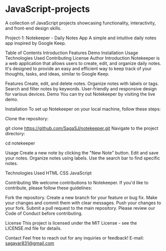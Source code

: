 # JavaScript-projects
A collection of JavaScript projects showcasing functionality, interactivity, and front-end design skills.

Project-1: Notekeeper - Daily Notes App
A simple and intuitive daily notes app inspired by Google Keep.

Table of Contents
Introduction
Features
Demo
Installation
Usage
Technologies Used
Contributing
License
Author
Introduction
Notekeeper is a web application that allows users to create, edit, and organize daily notes. It's designed to provide an easy and efficient way to keep track of your thoughts, tasks, and ideas, similar to Google Keep.

Features
Create, edit, and delete notes.
Organize notes with labels or tags.
Search and filter notes by keywords.
User-friendly and responsive design for various devices.
Demo
You can try out Notekeeper by visiting the live demo.

Installation
To set up Notekeeper on your local machine, follow these steps:

Clone the repository:

git clone https://github.com/SagaSJ/notekeeper.git
Navigate to the project directory:

cd notekeeper

Usage
Create a new note by clicking the "New Note" button. Edit and save your notes. Organize notes using labels. Use the search bar to find specific notes.

Technologies Used
HTML CSS JavaScript

Contributing
We welcome contributions to Notekeeper. If you'd like to contribute, please follow these guidelines:

Fork the repository. Create a new branch for your feature or bug fix. Make your changes and commit them with clear messages. Push your changes to your fork. Submit a pull request to the main repository. Please review our Code of Conduct before contributing.

License
This project is licensed under the MIT License - see the LICENSE.md file for details.

Contact
Feel free to reach out for any inquiries or feedback! 
E-mail: sagayar831@gmail.com